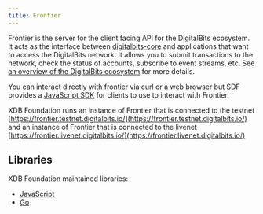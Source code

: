 ```yaml
---
title: Frontier
---
```

Frontier is the server for the client facing API for the DigitalBits ecosystem.  It acts as the interface between [digitalbits-core](https://developers.digitalbits.io/software/#digitalbits-core) and applications that want to access the DigitalBits network. It allows you to submit transactions to the network, check the status of accounts, subscribe to event streams, etc. See [an overview of the DigitalBits ecosystem](https://developers.digitalbits.io/guides/get-started/index.html) for more details.

You can interact directly with frontier via curl or a web browser but SDF provides a [JavaScript SDK](https://developers.digitalbits.io/js-digitalbits-sdk/reference/index.html) for clients to use to interact with Frontier.

XDB Foundation runs an instance of Frontier that is connected to the testnet [https://frontier.testnet.digitalbits.io/](https://frontier.testnet.digitalbits.io/) and an instance of Frontier that is connected to the livenet [https://frontier.livenet.digitalbits.io/](https://frontier.livenet.digitalbits.io/)

## Libraries

XDB Foundation maintained libraries:

- [JavaScript](https://github.com/xdbfoundation/js-digitalbits-sdk)
- [Go](https://github.com/xdbfoundation/go/tree/master/clients/frontierclient)